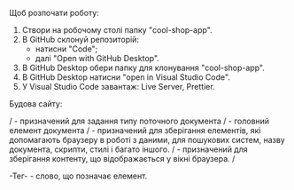 Щоб розпочати роботу:

1. Створи на робочому столі папку "cool-shop-app".
2. В GitHub склонуй репозиторій:
   - натисни "Code";
   - далі "Open with GitHub Desktop".
3. В GitHub Desktop обери папку для клонування "cool-shop-app".
4. В GitHub Desktop натисни "open in Visual Studio Code".
5. У Visual Studio Code завантаж: Live Server, Prettier.

Будова сайту:

/<!DOCTYPE html> - призначений для задання типу поточного документа /<html> -
головний елемент документа / <head></head> - призначений для зберігання
елементів, які допомагають браузеру в роботі з даними, для пошукових систем,
назву документа, скрипти, стилі і багато іншого. / <body></body> - призначений
для зберігання контенту, що відображається у вікні браузера. /</html>

-Тег- - слово, що позначає елемент.
